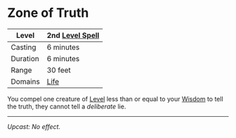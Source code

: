 # Zone of Truth

| Level    | 2nd [Level Spell](../../../Spell%20Level.md) |
| -------- | -------------------------------------------- |
| Casting  | 6 minutes                                    |
| Duration | 6 minutes                                    |
| Range    | 30 feet                                      |
| Domains  | [Life](../../../Spell%20Domains/Life.md)     |

You compel one creature of [Level](../../../../Player%20Characters/Derived%20Statistics/Level.md) less than or equal to your [Wisdom](../../../../Player%20Characters/Chosen%20Statistics/Wisdom.md) to tell the truth, they cannot tell a *deliberate* lie.

---
*Upcast: No effect.*